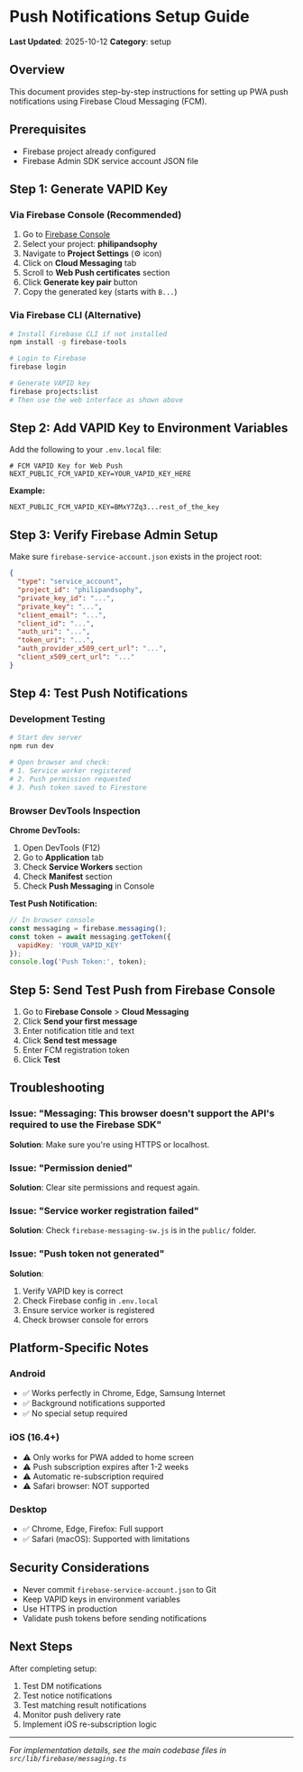 # Push Notifications Setup Guide

**Last Updated**: 2025-10-12
**Category**: setup

## Overview

This document provides step-by-step instructions for setting up PWA push notifications using Firebase Cloud Messaging (FCM).

## Prerequisites

- Firebase project already configured
- Firebase Admin SDK service account JSON file

## Step 1: Generate VAPID Key

### Via Firebase Console (Recommended)

1. Go to [Firebase Console](https://console.firebase.google.com/)
2. Select your project: **philipandsophy**
3. Navigate to **Project Settings** (⚙️ icon)
4. Click on **Cloud Messaging** tab
5. Scroll to **Web Push certificates** section
6. Click **Generate key pair** button
7. Copy the generated key (starts with `B...`)

### Via Firebase CLI (Alternative)

```bash
# Install Firebase CLI if not installed
npm install -g firebase-tools

# Login to Firebase
firebase login

# Generate VAPID key
firebase projects:list
# Then use the web interface as shown above
```

## Step 2: Add VAPID Key to Environment Variables

Add the following to your `.env.local` file:

```env
# FCM VAPID Key for Web Push
NEXT_PUBLIC_FCM_VAPID_KEY=YOUR_VAPID_KEY_HERE
```

**Example:**
```env
NEXT_PUBLIC_FCM_VAPID_KEY=BMxY7Zq3...rest_of_the_key
```

## Step 3: Verify Firebase Admin Setup

Make sure `firebase-service-account.json` exists in the project root:

```json
{
  "type": "service_account",
  "project_id": "philipandsophy",
  "private_key_id": "...",
  "private_key": "...",
  "client_email": "...",
  "client_id": "...",
  "auth_uri": "...",
  "token_uri": "...",
  "auth_provider_x509_cert_url": "...",
  "client_x509_cert_url": "..."
}
```

## Step 4: Test Push Notifications

### Development Testing

```bash
# Start dev server
npm run dev

# Open browser and check:
# 1. Service worker registered
# 2. Push permission requested
# 3. Push token saved to Firestore
```

### Browser DevTools Inspection

**Chrome DevTools:**
1. Open DevTools (F12)
2. Go to **Application** tab
3. Check **Service Workers** section
4. Check **Manifest** section
5. Check **Push Messaging** in Console

**Test Push Notification:**
```javascript
// In browser console
const messaging = firebase.messaging();
const token = await messaging.getToken({
  vapidKey: 'YOUR_VAPID_KEY'
});
console.log('Push Token:', token);
```

## Step 5: Send Test Push from Firebase Console

1. Go to **Firebase Console** > **Cloud Messaging**
2. Click **Send your first message**
3. Enter notification title and text
4. Click **Send test message**
5. Enter FCM registration token
6. Click **Test**

## Troubleshooting

### Issue: "Messaging: This browser doesn't support the API's required to use the Firebase SDK"

**Solution**: Make sure you're using HTTPS or localhost.

### Issue: "Permission denied"

**Solution**: Clear site permissions and request again.

### Issue: "Service worker registration failed"

**Solution**: Check `firebase-messaging-sw.js` is in the `public/` folder.

### Issue: "Push token not generated"

**Solution**:
1. Verify VAPID key is correct
2. Check Firebase config in `.env.local`
3. Ensure service worker is registered
4. Check browser console for errors

## Platform-Specific Notes

### Android
- ✅ Works perfectly in Chrome, Edge, Samsung Internet
- ✅ Background notifications supported
- ✅ No special setup required

### iOS (16.4+)
- ⚠️ Only works for PWA added to home screen
- ⚠️ Push subscription expires after 1-2 weeks
- ⚠️ Automatic re-subscription required
- ⚠️ Safari browser: NOT supported

### Desktop
- ✅ Chrome, Edge, Firefox: Full support
- ✅ Safari (macOS): Supported with limitations

## Security Considerations

- Never commit `firebase-service-account.json` to Git
- Keep VAPID keys in environment variables
- Use HTTPS in production
- Validate push tokens before sending notifications

## Next Steps

After completing setup:
1. Test DM notifications
2. Test notice notifications
3. Test matching result notifications
4. Monitor push delivery rate
5. Implement iOS re-subscription logic

---

*For implementation details, see the main codebase files in `src/lib/firebase/messaging.ts`*
